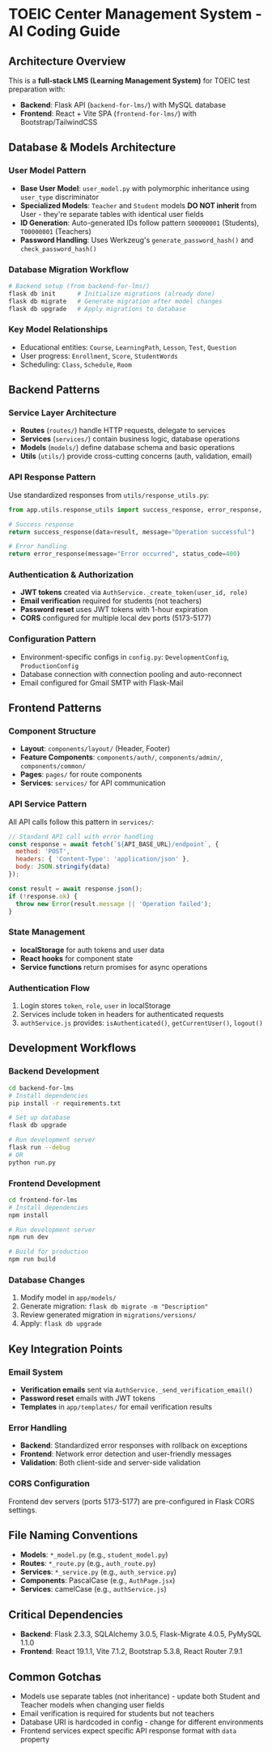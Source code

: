# TOEIC Center Management System - AI Coding Guide

## Architecture Overview
This is a **full-stack LMS (Learning Management System)** for TOEIC test preparation with:
- **Backend**: Flask API (`backend-for-lms/`) with MySQL database
- **Frontend**: React + Vite SPA (`frontend-for-lms/`) with Bootstrap/TailwindCSS

## Database & Models Architecture

### User Model Pattern
- **Base User Model**: `user_model.py` with polymorphic inheritance using `user_type` discriminator
- **Specialized Models**: `Teacher` and `Student` models **DO NOT inherit** from User - they're separate tables with identical user fields
- **ID Generation**: Auto-generated IDs follow pattern `S00000001` (Students), `T00000001` (Teachers)
- **Password Handling**: Uses Werkzeug's `generate_password_hash()` and `check_password_hash()`

### Database Migration Workflow
```bash
# Backend setup (from backend-for-lms/)
flask db init      # Initialize migrations (already done)
flask db migrate   # Generate migration after model changes
flask db upgrade   # Apply migrations to database
```

### Key Model Relationships
- Educational entities: `Course`, `LearningPath`, `Lesson`, `Test`, `Question`
- User progress: `Enrollment`, `Score`, `StudentWords`
- Scheduling: `Class`, `Schedule`, `Room`

## Backend Patterns

### Service Layer Architecture
- **Routes** (`routes/`) handle HTTP requests, delegate to services
- **Services** (`services/`) contain business logic, database operations
- **Models** (`models/`) define database schema and basic operations
- **Utils** (`utils/`) provide cross-cutting concerns (auth, validation, email)

### API Response Pattern
Use standardized responses from `utils/response_utils.py`:
```python
from app.utils.response_utils import success_response, error_response, validation_error_response

# Success response
return success_response(data=result, message="Operation successful")

# Error handling
return error_response(message="Error occurred", status_code=400)
```

### Authentication & Authorization
- **JWT tokens** created via `AuthService._create_token(user_id, role)`
- **Email verification** required for students (not teachers)
- **Password reset** uses JWT tokens with 1-hour expiration
- **CORS** configured for multiple local dev ports (5173-5177)

### Configuration Pattern
- Environment-specific configs in `config.py`: `DevelopmentConfig`, `ProductionConfig`
- Database connection with connection pooling and auto-reconnect
- Email configured for Gmail SMTP with Flask-Mail

## Frontend Patterns

### Component Structure
- **Layout**: `components/layout/` (Header, Footer)
- **Feature Components**: `components/auth/`, `components/admin/`, `components/common/`
- **Pages**: `pages/` for route components
- **Services**: `services/` for API communication

### API Service Pattern
All API calls follow this pattern in `services/`:
```javascript
// Standard API call with error handling
const response = await fetch(`${API_BASE_URL}/endpoint`, {
  method: 'POST',
  headers: { 'Content-Type': 'application/json' },
  body: JSON.stringify(data)
});

const result = await response.json();
if (!response.ok) {
  throw new Error(result.message || 'Operation failed');
}
```

### State Management
- **localStorage** for auth tokens and user data
- **React hooks** for component state
- **Service functions** return promises for async operations

### Authentication Flow
1. Login stores `token`, `role`, `user` in localStorage
2. Services include token in headers for authenticated requests
3. `authService.js` provides: `isAuthenticated()`, `getCurrentUser()`, `logout()`

## Development Workflows

### Backend Development
```bash
cd backend-for-lms
# Install dependencies
pip install -r requirements.txt

# Set up database
flask db upgrade

# Run development server
flask run --debug
# OR
python run.py
```

### Frontend Development
```bash
cd frontend-for-lms
# Install dependencies
npm install

# Run development server
npm run dev

# Build for production
npm run build
```

### Database Changes
1. Modify model in `app/models/`
2. Generate migration: `flask db migrate -m "Description"`
3. Review generated migration in `migrations/versions/`
4. Apply: `flask db upgrade`

## Key Integration Points

### Email System
- **Verification emails** sent via `AuthService._send_verification_email()`
- **Password reset** emails with JWT tokens
- **Templates** in `app/templates/` for email verification results

### Error Handling
- **Backend**: Standardized error responses with rollback on exceptions
- **Frontend**: Network error detection and user-friendly messages
- **Validation**: Both client-side and server-side validation

### CORS Configuration
Frontend dev servers (ports 5173-5177) are pre-configured in Flask CORS settings.

## File Naming Conventions
- **Models**: `*_model.py` (e.g., `student_model.py`)
- **Routes**: `*_route.py` (e.g., `auth_route.py`)
- **Services**: `*_service.py` (e.g., `auth_service.py`)
- **Components**: PascalCase (e.g., `AuthPage.jsx`)
- **Services**: camelCase (e.g., `authService.js`)

## Critical Dependencies
- **Backend**: Flask 2.3.3, SQLAlchemy 3.0.5, Flask-Migrate 4.0.5, PyMySQL 1.1.0
- **Frontend**: React 19.1.1, Vite 7.1.2, Bootstrap 5.3.8, React Router 7.9.1

## Common Gotchas
- Models use separate tables (not inheritance) - update both Student and Teacher models when changing user fields
- Email verification is required for students but not teachers
- Database URI is hardcoded in config - change for different environments
- Frontend services expect specific API response format with `data` property